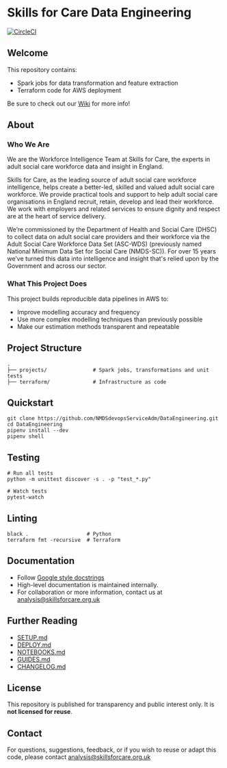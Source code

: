 # Skills for Care Data Engineering

[![CircleCI](https://circleci.com/gh/NMDSdevopsServiceAdm/DataEngineering.svg?style=shield)](https://app.circleci.com/pipelines/github/NMDSdevopsServiceAdm/DataEngineering)

## Welcome
This repository contains:
- Spark jobs for data transformation and feature extraction
- Terraform code for AWS deployment

Be sure to check out our [Wiki](https://github.com/NMDSdevopsServiceAdm/DataEngineering/wiki) for more info!

## About

### Who We Are
We are the Workforce Intelligence Team at Skills for Care, the experts in adult social care workforce data and insight in England.

Skills for Care, as the leading source of adult social care workforce intelligence, helps create a better-led, skilled and valued adult social care workforce. We provide practical tools and support to help adult social care organisations in England recruit, retain, develop and lead their workforce. We work with employers and related services to ensure dignity and respect are at the heart of service delivery.

We’re commissioned by the Department of Health and Social Care (DHSC) to collect data on adult social care providers and their workforce via the Adult Social Care Workforce Data Set (ASC-WDS) (previously named National Minimum Data Set for Social Care (NMDS-SC)). For over 15 years we’ve turned this data into intelligence and insight that's relied upon by the Government and across our sector.

### What This Project Does
This project builds reproducible data pipelines in AWS to:
- Improve modelling accuracy and frequency
- Use more complex modelling techniques than previously possible
- Make our estimation methods transparent and repeatable

## Project Structure
```text
.
├── projects/               # Spark jobs, transformations and unit tests
├── terraform/              # Infrastructure as code
```

## Quickstart
```
git clone https://github.com/NMDSdevopsServiceAdm/DataEngineering.git
cd DataEngineering
pipenv install --dev
pipenv shell
```

## Testing
```
# Run all tests
python -m unittest discover -s . -p "test_*.py"

# Watch tests
pytest-watch
```

## Linting
```
black .                   # Python
terraform fmt -recursive  # Terraform
```

## Documentation
- Follow [Google style docstrings](https://google.github.io/styleguide/pyguide.html#38-comments-and-docstrings)
- High-level documentation is maintained internally.
- For collaboration or more information, contact us at [analysis@skillsforcare.org.uk](mailto:analysis@skillsforcare.org.uk)

## Further Reading
- [SETUP.md](./SETUP.md)
- [DEPLOY.md](./DEPLOY.md)
- [NOTEBOOKS.md](./NOTEBOOKS.md)
- [GUIDES.md](./GUIDES.md)
- [CHANGELOG.md](./CHANGELOG.md)

## License
This repository is published for transparency and public interest only. It is **not licensed for reuse**.

## Contact
For questions, suggestions, feedback, or if you wish to reuse or adapt this code, please contact [analysis@skillsforcare.org.uk](mailto:analysis@skillsforcare.org.uk)
